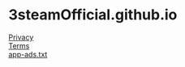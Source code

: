 # 3steamOfficial.github.io

[Privacy](3steamOfficial.github.io/privacy.html)  
[Terms](3steamOfficial.github.io/terms.html)  
[app-ads.txt](3steamOfficial.github.io/app-ads.txt)  
